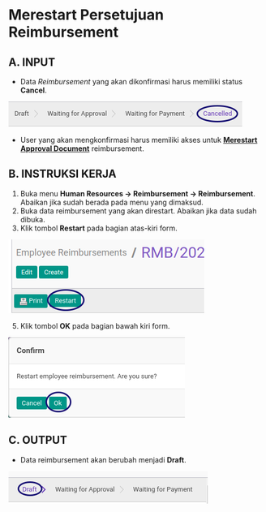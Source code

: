 # Merestart Persetujuan Reimbursement

## A. INPUT

* Data *Reimbursement* yang akan dikonfirmasi harus memiliki status **Cancel**.

![](../../img/reimbursement/status-cancel.png)

* User yang akan mengkonfirmasi harus memiliki akses untuk **[Merestart Approval Document](./penjelasan.md#field-can-restart-approval)** reimbursement.

## B. INSTRUKSI KERJA

1. Buka menu **Human Resources -> Reimbursement -> Reimbursement**. Abaikan jika sudah berada pada menu yang dimaksud.
2. Buka data reimbursement yang akan direstart. Abaikan jika data sudah dibuka.
3. Klik tombol **Restart** pada bagian atas-kiri form.

![](../../img/reimbursement/tombol-restart.png)

5. Klik tombol **OK** pada bagian bawah kiri form.

![](../../img/reimbursement/tombol-restart-ok.png)

## C. OUTPUT

* Data reimbursement akan berubah menjadi **Draft**.

![](../../img/reimbursement/status-draft.png)
